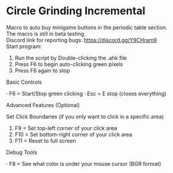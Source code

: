 # Circle Grinding Incremental
Macro to auto buy minigame buttons in the periodic table section.  
The macro is still in beta testing.  
Discord link for reporting bugs: https://discord.gg/Y9CHram9  
Start program: 

1. Run the script by Double-clicking the .ahk file
2. Press F6 to begin auto-clicking green pixels
3. Press F6 again to stop

Basic Controls

· F6 = Start/Stop green clicking
· Esc = E stop (closes everything)

Advanced Features (Optional)

Set Click Boundaries (if you only want to click in a specific area)

1. F9 = Set top-left corner of your click area
2. F10 = Set bottom-right corner of your click area
3. F11 = Reset to full screen

Debug Tools

· F8 = See what color is under your mouse cursor (BGR format)
